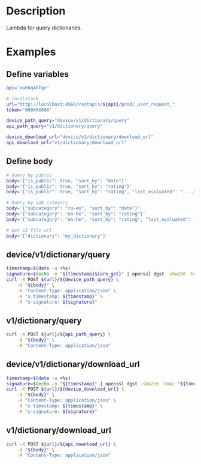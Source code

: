 # Description

Lambda for query dictionaries.

# Examples
## Define variables

```bash
api="xw66q4bfqv"

# localstack
url="http://localhost:4566/restapis/${api}/prod/_user_request_"
token="000XXX000"

device_path_query="device/v1/dictionary/query"
api_path_query="v1/dictionary/query"

device_download_url="device/v1/dictionary/download_url"
api_download_url="v1/dictionary/download_url"
```

## Define body
```bash
# Query by public
body='{"is_public": true, "sort_by": "date"}'
body='{"is_public": true, "sort_by": "rating"}'
body='{"is_public": true, "sort_by": "rating", "last_evaluated": "...."}'

# Query by sub category
body='{"subcategory": "ru-en", "sort_by": "date"}'
body='{"subcategory": "en-he", "sort_by": "rating"}'
body='{"subcategory": "en-he", "sort_by": "rating", "last_evaluated": "...."}'

# Get S3 file url
body='{"dictionary": "my_dictionary"}'
```

## device/v1/dictionary/query
```bash
timestamp=$(date -u +%s)
signature=$(echo -n "${timestamp}${arn_get}" | openssl dgst -sha256 -hmac "${token}" | sed 's/^.* //')
curl -X POST ${url}/${device_path_query} \
    -d "${body}" \
    -H "Content-Type: application/json" \
    -H "x-timestamp: ${timestamp}" \
    -H "x-signature: ${signature}"
```

## v1/dictionary/query
```bash
curl -X POST ${url}/${api_path_query} \
    -d "${body}" \
    -H "Content-Type: application/json"
```

## device/v1/dictionary/download_url
```bash
timestamp=$(date -u +%s)
signature=$(echo -n "${timestamp}" | openssl dgst -sha256 -hmac "${token}" | sed 's/^.* //')
curl -X POST ${url}/${device_download_url} \
    -d "${body}" \
    -H "Content-Type: application/json" \
    -H "x-timestamp: ${timestamp}" \
    -H "x-signature: ${signature}"
```

## v1/dictionary/download_url
```bash
curl -X POST ${url}/${api_download_url} \
    -d "${body}" \
    -H "Content-Type: application/json"
```
